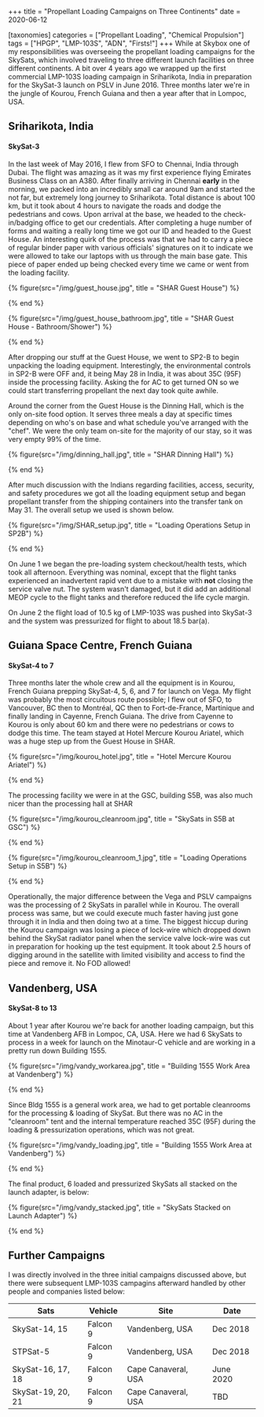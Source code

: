 +++
title = "Propellant Loading Campaigns on Three Continents"
date = 2020-06-12

[taxonomies]
categories = ["Propellant Loading", "Chemical Propulsion"]
tags = ["HPGP", "LMP-103S", "ADN", "Firsts!"]
+++
While at Skybox one of my responsibilities was overseeing the propellant loading campaigns for the SkySats, which involved traveling to three different launch facilities on three different continents.  A bit over 4 years ago we wrapped up the first commercial LMP-103S loading campaign in Sriharikota, India in preparation for the SkySat-3 launch on PSLV in June 2016. Three months later we're in the jungle of Kourou, French Guiana and then a year after that in Lompoc, USA. 
<!-- more -->

## Sriharikota, India
#### SkySat-3
In the last week of May 2016, I flew from SFO to Chennai, India through Dubai. The flight was amazing as it was my first experience flying Emirates Business Class on an A380. After finally arriving in Chennai **early** in the morning, we packed into an incredibly small car around 9am and started the not far, but extremely long journey to Sriharikota. Total distance is about 100 km, but it took about 4 hours to navigate the roads and dodge the pedestrians and cows. Upon arrival at the base, we headed to the check-in/badging office to get our credentials. After completing a huge number of forms and waiting a really long time we got our ID and headed to the Guest House. An interesting quirk of the process was that we had to carry a piece of regular binder paper with various officials' signatures on it to indicate we were allowed to take our laptops with us through the main base gate. This piece of paper ended up being checked every time we came or went from the loading facility. 

{% figure(src="/img/guest_house.jpg", title = "SHAR Guest House") %}
<!-- caption here -->
{% end %}

{% figure(src="/img/guest_house_bathroom.jpg", title = "SHAR Guest House - Bathroom/Shower") %}
<!-- caption here -->
{% end %}

After dropping our stuff at the Guest House, we went to SP2-B to begin unpacking the loading equipment. Interestingly, the environmental controls in SP2-B were OFF and, it being May 28 in India, it was about 35C (95F) inside the processing facility. Asking the for AC to get turned ON so we could start transferring propellant the next day took quite awhile. 

Around the corner from the Guest House is the Dinning Hall, which is the only on-site food option. It serves three meals a day at specific times depending on who's on base and what schedule you've arranged with the "chef". We were the only team on-site for the majority of our stay, so it was very empty 99% of the time.

{% figure(src="/img/dinning_hall.jpg", title = "SHAR Dinning Hall") %}
<!-- caption here -->
{% end %}

After much discussion with the Indians regarding facilities, access, security, and safety procedures we got all the loading equipment setup and began propellant transfer from the shipping containers into the transfer tank on May 31. The overall setup we used is shown below. 

{% figure(src="/img/SHAR_setup.jpg", title = "Loading Operations Setup in SP2B") %}
<!-- caption here -->
{% end %}

On June 1 we began the pre-loading system checkout/health tests, which took all afternoon. Everything was nominal, except that the flight tanks experienced an inadvertent rapid vent due to a mistake with **not** closing the service valve nut. The system wasn't damaged, but it did add an additional MEOP cycle to the flight tanks and therefore reduced the life cycle margin. 

On June 2 the flight load of 10.5 kg of LMP-103S was pushed into SkySat-3 and the system was pressurized for flight to about 18.5 bar(a). 

## Guiana Space Centre, French Guiana
#### SkySat-4 to 7
Three months later the whole crew and all the equipment is in Kourou, French Guiana prepping SkySat-4, 5, 6, and 7 for launch on Vega. My flight was probably the most circuitous route possible; I flew out of SFO, to Vancouver, BC then to Montréal, QC then to Fort-de-France, Martinique and finally landing in Cayenne, French Guiana. The drive from Cayenne to Kourou is only about 60 km and there were no pedestrians or cows to dodge this time. The team stayed at Hotel Mercure Kourou Ariatel, which was a huge step up from the Guest House in SHAR.

{% figure(src="/img/kourou_hotel.jpg", title = "Hotel Mercure Kourou Ariatel") %}
<!-- caption here -->
{% end %}

The processing facility we were in at the GSC, building S5B, was also much nicer than the processing hall at SHAR

{% figure(src="/img/kourou_cleanroom.jpg", title = "SkySats in S5B at GSC") %}
<!-- caption here -->
{% end %}

{% figure(src="/img/kourou_cleanroom_1.jpg", title = "Loading Operations Setup in S5B") %}
<!-- caption here -->
{% end %}

Operationally, the major difference between the Vega and PSLV campaigns was the processing of 2 SkySats in parallel while in Kourou. The overall process was same, but we could execute much faster having just gone through it in India and then doing two at a time. The biggest hiccup during the Kourou campaign was losing a piece of lock-wire which dropped down behind the SkySat radiator panel when the service valve lock-wire was cut in preparation for hooking up the test equipment. It took about 2.5 hours of digging around in the satellite with limited visibility and access to find the piece and remove it. No FOD allowed!

## Vandenberg, USA
#### SkySat-8 to 13
About 1 year after Kourou we're back for another loading campaign, but this time at Vandenberg AFB in Lompoc, CA, USA. Here we had 6 SkySats to process in a week for launch on the Minotaur-C vehicle and are working in a pretty run down Building 1555. 

{% figure(src="/img/vandy_workarea.jpg", title = "Building 1555 Work Area at Vandenberg") %}
<!-- caption here -->
{% end %}

Since Bldg 1555 is a general work area, we had to get portable cleanrooms for the processing & loading of SkySat. But there was no AC in the "cleanroom" tent and the internal temperature reached 35C (95F) during the loading & pressurization operations, which was not great. 

{% figure(src="/img/vandy_loading.jpg", title = "Building 1555 Work Area at Vandenberg") %}
<!-- caption here -->
{% end %}

The final product, 6 loaded and pressurized SkySats all stacked on the launch adapter, is below:

{% figure(src="/img/vandy_stacked.jpg", title = "SkySats Stacked on Launch Adapter") %}
<!-- caption here -->
{% end %}

## Further Campaigns
I was directly involved in the three initial campaigns discussed above, but there were subsequent LMP-103S campagins afterward handled by other people and companies listed below:

| **Sats**           | **Vehicle** | **Site**            | **Date**  |
|--------------------|-------------|---------------------|-----------|
| SkySat-14, 15      | Falcon 9    | Vandenberg, USA     | Dec 2018  |
| STPSat-5           | Falcon 9    | Vandenberg, USA     | Dec 2018  |
| SkySat-16, 17, 18  | Falcon 9    | Cape Canaveral, USA | June 2020 |
| SkySat-19, 20, 21  | Falcon 9    | Cape Canaveral, USA | TBD       |
